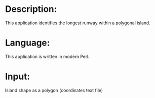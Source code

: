 Description:
============
This application identifies the longest runway within a polygonal island.

Language:
=========
This application is written in modern Perl.

Input:
======
Island shape as a polygon (coordinates text file)
